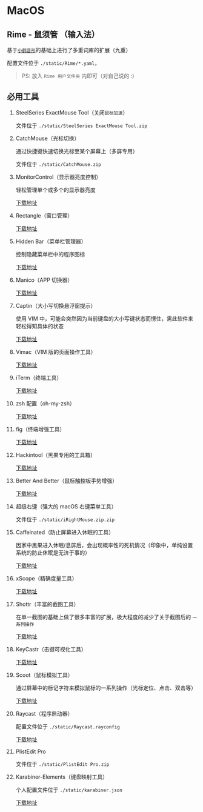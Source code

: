 # MacOS

## Rime - 鼠须管 （输入法）

基于[`小鹤音形`](https:/flypy.com/)的基础上进行了多重词库的扩展（九重）

配置文件位于 `./static/Rime/*.yaml`，

> PS: 放入 `Rime 用户文件夹` 内即可（对自己说的 :)

## 必用工具

1. SteelSeries ExactMouse Tool（关闭`鼠标加速`）

   文件位于 `./static/SteelSeries ExactMouse Tool.zip`

2. CatchMouse（光标切换）

   通过快捷键快速切换光标至某个屏幕上（多屏专用）

   文件位于 `./static/CatchMouse.zip`

3. MonitorControl（显示器亮度控制）

   轻松管理单个或多个的显示器亮度

   [下载地址](https://github.com/MonitorControl/MonitorControl)

4. Rectangle（窗口管理）

   [下载地址](https://github.com/rxhanson/Rectangle)

5. Hidden Bar（菜单栏管理器）

   控制隐藏菜单栏中的程序图标

   [下载地址](https://github.com/dwarvesf/hidden)

6. Manico（APP 切换器）

   [下载地址](https://www.macwk.com/soft/manico)

7. Captin（大小写切换悬浮窗提示）

   使用 VIM 中，可能会突然因为当前键盘的大小写键状态而愣住，需此软件来轻松得知具体的状态

   [下载地址](https://www.macwk.com/soft/captin)

8. Vimac（VIM 版的页面操作工具）

   [下载地址](https://vimacapp.com/)

9. iTerm（终端工具）

   [下载地址](https://iterm2.com/)

10. zsh 配置（oh-my-zsh）

    [下载地址](https://github.com/ohmyzsh/ohmyzsh)

11. fig（终端增强工具）

    [下载地址](https://fig.io/)

12. Hackintool（黑果专用的工具箱）

    [下载地址](https://www.macwk.com/soft/hackintool)

13. Better And Better（鼠标触控板手势增强）

    [下载地址](https://macwk.com/soft/better-and-better)

14. 超级右键（强大的 macOS 右键菜单工具）

    文件位于 `./static/iRightMouse.zip.zip`

15. Caffeinated（防止屏幕进入休眠的工具）

    因家中黑果进入休眠/息屏后，会出现概率性的死机情况（印象中，单纯设置系统的防止休眠是无济于事的）

    [下载地址](https://www.macwk.com/soft/caffeinated)

16. xScope（精确度量工具）

    [下载地址](https://www.macwk.com/soft/xscope)

17. Shottr（丰富的截图工具）

    在单一截图的基础上做了很多丰富的扩展，极大程度的减少了关于截图后的 `一系列操作`

    [下载地址](https://shottr.cc/)

18. KeyCastr（击键可视化工具）

    [下载地址](https://github.com/keycastr/keycastr)

19. Scoot（鼠标模拟工具）

    通过屏幕中的标记字符来模拟鼠标的一系列操作（光标定位、点击、双击等）

    [下载地址](https://github.com/mjrusso/scoot/)

20. Raycast（程序启动器）

    配置文件位于 `./static/Raycast.rayconfig`

    [下载地址](https://www.raycast.com/)

21. PlistEdit Pro

    文件位于 `./static/PlistEdit Pro.zip`
    
22. Karabiner-Elements（键盘映射工具）

    个人配置文件位于 `./static/karabiner.json`

    [下载地址](https://karabiner-elements.pqrs.org/)

